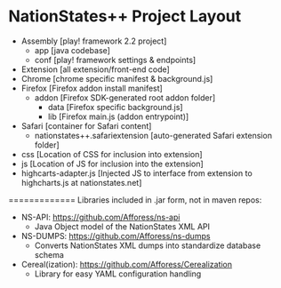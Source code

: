 NationStates++ Project Layout
=============
- Assembly [play! framework 2.2 project]
     - app [java codebase]
     - conf [play! framework settings & endpoints]
- Extension [all extension/front-end code]
 - Chrome [chrome specific manifest & background.js]
 - Firefox [Firefox addon install manifest]
     - addon [Firefox SDK-generated root addon folder]
         - data [Firefox specific background.js]
         - lib [Firefox main.js (addon entrypoint)]
 - Safari [container for Safari content]
     - nationstates++.safariextension [auto-generated Safari extension folder]
  - css [Location of CSS for inclusion into extension]
  - js [Location of JS for inclusion into the extension]
  - highcarts-adapter.js [Injected JS to interface from extension to highcharts.js at nationstates.net]

=============
Libraries included in .jar form, not in maven repos:
- NS-API: https://github.com/Afforess/ns-api
     - Java Object model of the NationStates XML API
- NS-DUMPS: https://github.com/Afforess/ns-dumps
     - Converts NationStates XML dumps into standardize database schema
- Cereal(ization): https://github.com/Afforess/Cerealization
     - Library for easy YAML configuration handling

